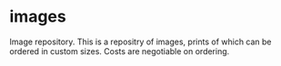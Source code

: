 # images
Image repository.
This is a repositry of images, prints of which can be ordered in custom sizes. Costs are negotiable on ordering.
